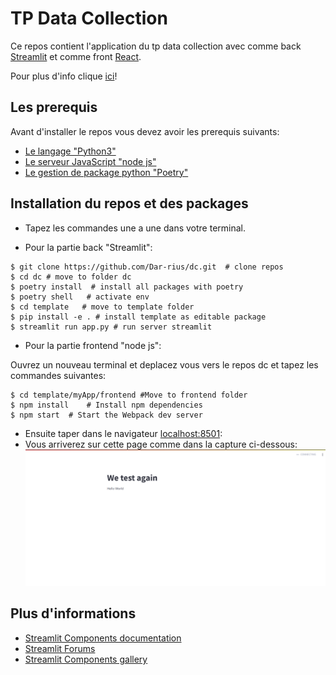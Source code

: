 # TP Data Collection

Ce repos contient l'application du tp data collection avec comme back [Streamlit](https://streamlit.io) et comme front [React]('https://fr.react.dev/').

Pour plus d'info clique [ici](https://docs.streamlit.io/en/latest/streamlit_components.html)!

## Les prerequis

Avant d'installer le repos vous devez avoir les prerequis suivants:

- [Le langage "Python3"](https://www.python.org/downloads/)
- [Le serveur JavaScript "node js"](https://nodejs.org/en)
- [Le gestion de package python "Poetry"](https://www.python.org/downloads/)

## Installation du repos et des packages

- Tapez les commandes une a une dans votre terminal.

- Pour la partie back "Streamlit":

```
$ git clone https://github.com/Dar-rius/dc.git  # clone repos
$ cd dc # move to folder dc
$ poetry install  # install all packages with poetry
$ poetry shell   # activate env
$ cd template   # move to template folder
$ pip install -e . # install template as editable package
$ streamlit run app.py # run server streamlit
```

- Pour la partie frontend "node js":

Ouvrez un nouveau terminal et deplacez vous vers le repos dc et tapez les commandes suivantes:

```
$ cd template/myApp/frontend #Move to frontend folder
$ npm install    # Install npm dependencies
$ npm start  # Start the Webpack dev server
```

- Ensuite taper dans le navigateur [localhost:8501](http://localhost:8501/):
- Vous arriverez sur cette page comme dans la capture ci-dessous:
  ![Success](cap.png)

## Plus d'informations

- [Streamlit Components documentation](https://docs.streamlit.io/library/components)
- [Streamlit Forums](https://discuss.streamlit.io/tag/custom-components)
- [Streamlit Components gallery](https://www.streamlit.io/components)
